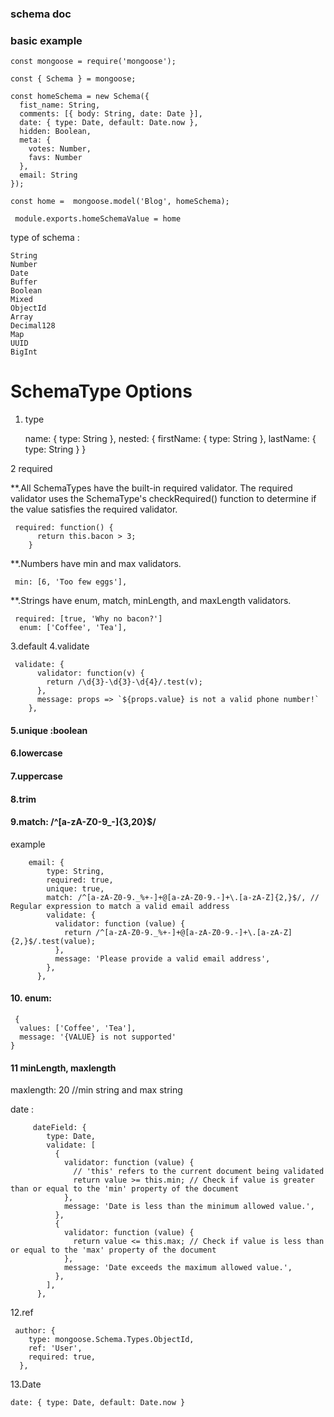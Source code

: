 ### schema doc 

### basic example

    const mongoose = require('mongoose');
    
    const { Schema } = mongoose;
    
    const homeSchema = new Schema({
      fist_name: String, 
      comments: [{ body: String, date: Date }],
      date: { type: Date, default: Date.now },
      hidden: Boolean,
      meta: {
        votes: Number,
        favs: Number
      },
      email: String
    });
    
    const home =  mongoose.model('Blog', homeSchema);
    
     module.exports.homeSchemaValue = home


type of schema : 

    String
    Number
    Date
    Buffer
    Boolean
    Mixed
    ObjectId
    Array
    Decimal128
    Map
    UUID
    BigInt


# SchemaType Options

1. type

      name: { type: String },
      nested: {
        firstName: { type: String },
        lastName: { type: String }
      }

2 required 

**.All SchemaTypes have the built-in required validator. The required validator uses the SchemaType's checkRequired() function to determine if the value satisfies the required validator.

     required: function() {
          return this.bacon > 3;
        }


**.Numbers have min and max validators.

   
     min: [6, 'Too few eggs'],


**.Strings have enum, match, minLength, and maxLength validators.

     required: [true, 'Why no bacon?']
      enum: ['Coffee', 'Tea'],
      
3.default
4.validate

     validate: {
          validator: function(v) {
            return /\d{3}-\d{3}-\d{4}/.test(v);
          },
          message: props => `${props.value} is not a valid phone number!`
        },

#### 5.unique :boolean
#### 6.lowercase
#### 7.uppercase
####  8.trim

#### 9.match: /^[a-zA-Z0-9_-]{3,20}$/
example 

        email: {
            type: String,
            required: true,
            unique: true,
            match: /^[a-zA-Z0-9._%+-]+@[a-zA-Z0-9.-]+\.[a-zA-Z]{2,}$/, // Regular expression to match a valid email address
            validate: {
              validator: function (value) {
                return /^[a-zA-Z0-9._%+-]+@[a-zA-Z0-9.-]+\.[a-zA-Z]{2,}$/.test(value);
              },
              message: 'Please provide a valid email address',
            },
          },
#### 10.  enum:
     {
      values: ['Coffee', 'Tea'],
      message: '{VALUE} is not supported'
    }


#### 11 minLength,  maxlength 

   maxlength: 20 //min string and max string

date :

         dateField: {
            type: Date,
            validate: [
              {
                validator: function (value) {
                  // 'this' refers to the current document being validated
                  return value >= this.min; // Check if value is greater than or equal to the 'min' property of the document
                },
                message: 'Date is less than the minimum allowed value.',
              },
              {
                validator: function (value) {
                  return value <= this.max; // Check if value is less than or equal to the 'max' property of the document
                },
                message: 'Date exceeds the maximum allowed value.',
              },
            ],
          },

12.ref 

     author: {
        type: mongoose.Schema.Types.ObjectId,
        ref: 'User',
        required: true,
      },

13.Date

    date: { type: Date, default: Date.now }



    





